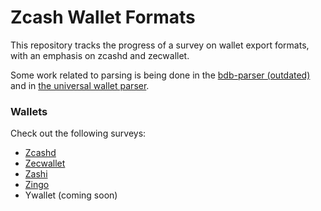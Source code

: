 # Zcash Wallet Formats

This repository tracks the progress of a survey on wallet export formats, with an emphasis on zcashd and zecwallet.

Some work related to parsing is being done in the [bdb-parser (outdated)](https://github.com/dorianvp/zcashd-bdb-parser)
and in [the universal wallet parser](https://github.com/dorianvp/uzw-parser).

### Wallets

Check out the following surveys:

- [Zcashd](./zcashd/README.md)
- [Zecwallet](./zecwallet/README.md)
- [Zashi](./zashi/README.md)
- [Zingo](./zingo/README.md)
- Ywallet (coming soon)

